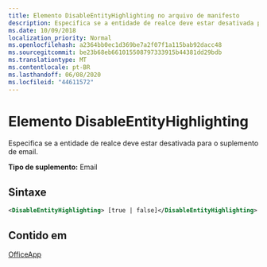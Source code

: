 ```yaml
---
title: Elemento DisableEntityHighlighting no arquivo de manifesto
description: Especifica se a entidade de realce deve estar desativada para o suplemento de email.
ms.date: 10/09/2018
localization_priority: Normal
ms.openlocfilehash: a2364bb0ec1d369be7a2f07f1a115bab92dacc48
ms.sourcegitcommit: be23b68eb661015508797333915b44381dd29bdb
ms.translationtype: MT
ms.contentlocale: pt-BR
ms.lasthandoff: 06/08/2020
ms.locfileid: "44611572"
---
```

# <a name="disableentityhighlighting-element"></a>Elemento DisableEntityHighlighting

Especifica se a entidade de realce deve estar desativada para o suplemento de email.

**Tipo de suplemento:** Email

## <a name="syntax"></a>Sintaxe

```XML
<DisableEntityHighlighting> [true | false]</DisableEntityHighlighting>
```

## <a name="contained-in"></a>Contido em

[OfficeApp](officeapp.md)

